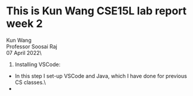 # This is Kun Wang CSE15L lab report week 2
Kun Wang\
Professor Soosai Raj\
07 April 2022\

1. Installing VSCode:
- In this step I set-up VSCode and Java, which I have done for previous CS classes.\
- 
